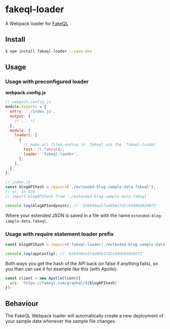 # fakeql-loader

A Webpack loader for [FakeQL](https://fakeql.com)

## Install

```sh
$ npm install fakeql-loader --save-dev
```

## Usage

### Usage with preconfigured loader

**webpack.config.js**

```js
// webpack.config.js
module.exports = {
  entry: './index.js',
  output: {
    /* ... */
  },
  module: {
    loaders: [
      {
        // make all files ending in .fakeql use the `fakeql-loader`
        test: /\.fakeql$/,
        loader: 'fakeql-loader',
      },
    ],
  },
};
```

```js
// index.js
const blogAPIhash = require('./extended-blog-sample-data.fakeql');
// or, in ES6
// import blogAPIhash from './extended-blog-sample-data.fakeql'

console.log(blogAPIendpoint); // 'b3b930ee57add5b17d2c9dd503029072'
```

Where your extended JSON is saved in a file with the name `extended-blog-sample-data.fakeql`.

### Usage with require statement loader prefix

```js
const blogAPIhash = require('fakeql-loader!./extended-blog-sample-data.fakeql');

console.log(appConfig); // 'b3b930ee57add5b17d2c9dd503029072'
```

Both ways you get the hash of the API back (or false if anything fails), so you than can use it for example like this (with Apollo):

```js
const client = new ApolloClient({
  uri: `https://fakeql.com/graphql/${blogAPIhash}`
});
```

## Behaviour

The FakeQL Webpack loader will automatically create a new deployment of your sample data whenever the sample file changes.